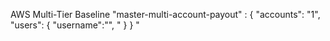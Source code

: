 AWS Multi-Tier Baseline
"master-multi-account-payout" : {
    "accounts": "1",
    "users": {
        "username":"",
        "
    }
}
"